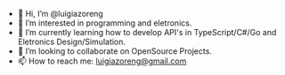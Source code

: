 - 👋 Hi, I’m @luigiazoreng
- 👀 I’m interested in programming and eletronics.
- 🌱 I’m currently learning how to develop API's in TypeScript/C#/Go and Eletronics Design/Simulation.
- 💞️ I’m looking to collaborate on OpenSource Projects.
- 📫 How to reach me: luigiazoreng@gmail.com

<!---
luigiazoreng/luigiazoreng is a ✨ special ✨ repository because its `README.md` (this file) appears on your GitHub profile.
You can click the Preview link to take a look at your changes.
--->
